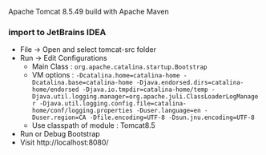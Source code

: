 Apache Tomcat 8.5.49 build with Apache Maven

### import to JetBrains IDEA

* File -> Open and select tomcat-src folder
* Run -> Edit Configurations
    * Main Class : `org.apache.catalina.startup.Bootstrap`
    * VM options : `-Dcatalina.home=catalina-home
                   -Dcatalina.base=catalina-home
                   -Djava.endorsed.dirs=catalina-home/endorsed
                   -Djava.io.tmpdir=catalina-home/temp
                   -Djava.util.logging.manager=org.apache.juli.ClassLoaderLogManager
                   -Djava.util.logging.config.file=catalina-home/conf/logging.properties
                   -Duser.language=en
                   -Duser.region=CA
                   -Dfile.encoding=UTF-8
                   -Dsun.jnu.encoding=UTF-8`
    * Use classpath of module : Tomcat8.5
* Run or Debug Bootstrap
* Visit http://localhost:8080/ 

